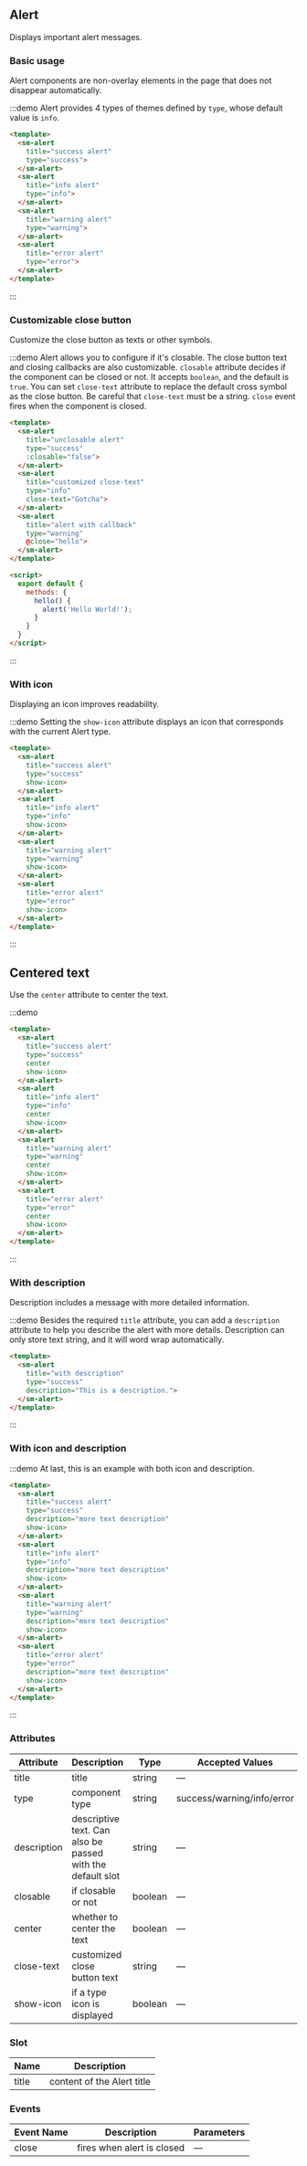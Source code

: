 ## Alert

Displays important alert messages.

### Basic usage

Alert components are non-overlay elements in the page that does not disappear automatically.

:::demo Alert provides 4 types of themes defined by `type`, whose default value is `info`.

```html
<template>
  <sm-alert
    title="success alert"
    type="success">
  </sm-alert>
  <sm-alert
    title="info alert"
    type="info">
  </sm-alert>
  <sm-alert
    title="warning alert"
    type="warning">
  </sm-alert>
  <sm-alert
    title="error alert"
    type="error">
  </sm-alert>
</template>
```
:::

### Customizable close button

Customize the close button as texts or other symbols.

:::demo Alert allows you to configure if it's closable. The close button text and closing callbacks are also customizable. `closable` attribute decides if the component can be closed or not. It accepts `boolean`, and the default is `true`. You can set `close-text` attribute to replace the default cross symbol as the close button. Be careful that `close-text` must be a string. `close` event fires when the component is closed.

```html
<template>
  <sm-alert
    title="unclosable alert"
    type="success"
    :closable="false">
  </sm-alert>
  <sm-alert
    title="customized close-text"
    type="info"
    close-text="Gotcha">
  </sm-alert>
  <sm-alert
    title="alert with callback"
    type="warning"
    @close="hello">
  </sm-alert>
</template>

<script>
  export default {
    methods: {
      hello() {
        alert('Hello World!');
      }
    }
  }
</script>
```
:::

### With icon

Displaying an icon improves readability.

:::demo Setting the `show-icon` attribute displays an icon that corresponds with the current Alert type.

```html
<template>
  <sm-alert
    title="success alert"
    type="success"
    show-icon>
  </sm-alert>
  <sm-alert
    title="info alert"
    type="info"
    show-icon>
  </sm-alert>
  <sm-alert
    title="warning alert"
    type="warning"
    show-icon>
  </sm-alert>
  <sm-alert
    title="error alert"
    type="error"
    show-icon>
  </sm-alert>
</template>
```
:::

## Centered text

Use the `center` attribute to center the text.

:::demo

```html
<template>
  <sm-alert
    title="success alert"
    type="success"
    center
    show-icon>
  </sm-alert>
  <sm-alert
    title="info alert"
    type="info"
    center
    show-icon>
  </sm-alert>
  <sm-alert
    title="warning alert"
    type="warning"
    center
    show-icon>
  </sm-alert>
  <sm-alert
    title="error alert"
    type="error"
    center
    show-icon>
  </sm-alert>
</template>
```
:::

### With description

Description includes a message with more detailed information.

:::demo Besides the required `title` attribute, you can add a `description` attribute to help you describe the alert with more details. Description can only store text string, and it will word wrap automatically.

```html
<template>
  <sm-alert
    title="with description"
    type="success"
    description="This is a description.">
  </sm-alert>
</template>
```
:::

### With icon and description

:::demo At last, this is an example with both icon and description.

```html
<template>
  <sm-alert
    title="success alert"
    type="success"
    description="more text description"
    show-icon>
  </sm-alert>
  <sm-alert
    title="info alert"
    type="info"
    description="more text description"
    show-icon>
  </sm-alert>
  <sm-alert
    title="warning alert"
    type="warning"
    description="more text description"
    show-icon>
  </sm-alert>
  <sm-alert
    title="error alert"
    type="error"
    description="more text description"
    show-icon>
  </sm-alert>
</template>
```
:::

### Attributes
| Attribute      | Description          | Type      | Accepted Values       | Default  |
|---------- |-------------- |---------- |--------------------------------  |-------- |
| title     | title         | string | — | — |
| type | component type | string | success/warning/info/error | info |
| description | descriptive text. Can also be passed with the default slot | string | — | — |
| closable | if closable or not | boolean | — | true |
| center | whether to center the text | boolean | — | false |
| close-text | customized close button text | string | — | — |
| show-icon | if a type icon is displayed | boolean | — | false |

### Slot

| Name | Description |
|------|--------|
| title | content of the Alert title |

### Events
| Event Name | Description | Parameters |
|---------- |-------- |---------- |
| close | fires when alert is closed | — |

<style lang="scss">
  .demo-box.demo-alert .el-alert {
    margin: 20px 0 0;
  }

  .demo-box.demo-alert .el-alert:first-child {
    margin: 0;
  }
</style>
<script>
  export default {
    methods: {
      hello() {
        alert('Hello World!');
      }
    }
  }
</script>